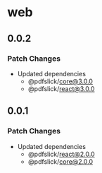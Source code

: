 # web

## 0.0.2

### Patch Changes

- Updated dependencies
  - @pdfslick/core@3.0.0
  - @pdfslick/react@3.0.0

## 0.0.1

### Patch Changes

- Updated dependencies
  - @pdfslick/react@2.0.0
  - @pdfslick/core@2.0.0

